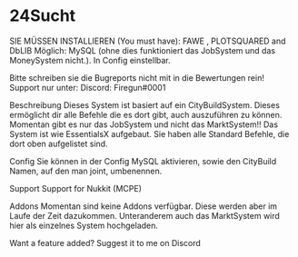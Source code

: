 # 24Sucht
SIE MÜSSEN INSTALLIEREN (You must have): FAWE , PLOTSQUARED and DbLIB
Möglich: MySQL (ohne dies funktioniert das JobSystem und das MoneySystem nicht.). In Config einstellbar.

Bitte schreiben sie die Bugreports nicht mit in die Bewertungen rein! Support nur unter: Discord: Firegun#0001

Beschreibung
Dieses System ist basiert auf ein CityBuildSystem. Dieses ermöglicht dir alle Befehle die es dort gibt, auch auszuführen zu können. Momentan gibt es nur das JobSystem und nicht das MarktSystem!!
Das System ist wie EssentialsX aufgebaut. Sie haben alle Standard Befehle, die dort oben aufgelistet sind.

Config
Sie können in der Config MySQL aktivieren, sowie den CityBuild Namen, auf den man joint, umbenennen.

Support
Support for Nukkit (MCPE)

Addons
Momentan sind keine Addons verfügbar. Diese werden aber im Laufe der Zeit dazukommen. Unteranderem auch das MarktSystem wird hier als einzelnes System hochgeladen.


Want a feature added? Suggest it to me on Discord
